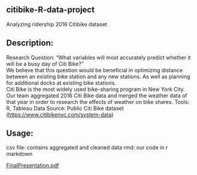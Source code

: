
## citibike-R-data-project
Analyzing ridership 2016 Citibike dataset
## Description: 
Research Question:  “What variables will most accurately predict whether it will be a busy day of Citi Bike?”  
We believe that this question would be beneficial in optimizing distance between an existing bike station and any new stations. As well as planning for additional docks at existing bike stations.   
Citi Bike is the most widely used bike-sharing program in New York City. Our team aggregated 2016 Citi Bike data and merged the weather data of that year in order to research the effects of weather on bike shares. 
Tools: R, Tableau
Data Source: Public Citi Bike dataset (https://www.citibikenyc.com/system-data)
## Usage: 
csv file: contains aggregated and cleaned data
rmd: our code in r markdown 

[FinalPresentation.pdf](https://github.com/lzeng18/citibike-R-data-project/files/1887122/FinalPresentation.pdf)
